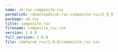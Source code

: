 ```yaml
---
name: uk-ruc-composite-ruc
permalink: /downloads/uk-ruc-composite-ruc/2_0_0
package: uk_ruc
title: composite_ruc
filename: composite_ruc.csv
version: 2.0.0
full_version: 2.0.0
file: /data/uk_ruc/2.0.0/composite_ruc.csv
---
```

